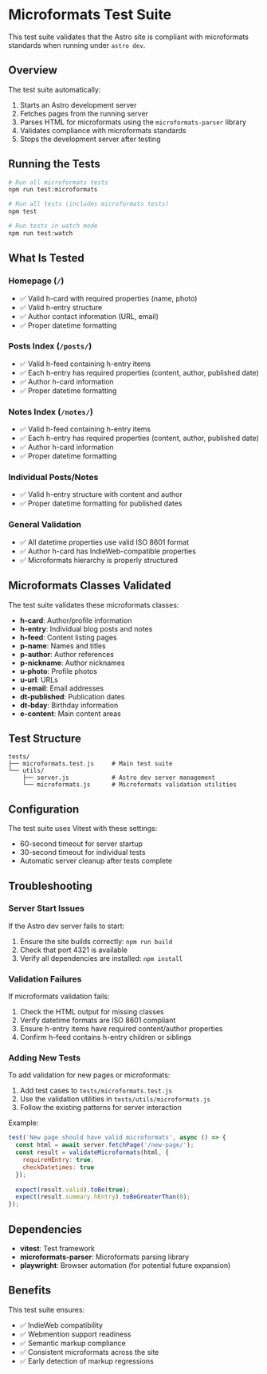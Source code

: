 # Microformats Test Suite

This test suite validates that the Astro site is compliant with microformats standards when running under `astro dev`.

## Overview

The test suite automatically:
1. Starts an Astro development server
2. Fetches pages from the running server
3. Parses HTML for microformats using the `microformats-parser` library
4. Validates compliance with microformats standards
5. Stops the development server after testing

## Running the Tests

```bash
# Run all microformats tests
npm run test:microformats

# Run all tests (includes microformats tests)
npm test

# Run tests in watch mode
npm run test:watch
```

## What Is Tested

### Homepage (`/`)
- ✅ Valid h-card with required properties (name, photo)
- ✅ Valid h-entry structure 
- ✅ Author contact information (URL, email)
- ✅ Proper datetime formatting

### Posts Index (`/posts/`)
- ✅ Valid h-feed containing h-entry items
- ✅ Each h-entry has required properties (content, author, published date)
- ✅ Author h-card information
- ✅ Proper datetime formatting

### Notes Index (`/notes/`)
- ✅ Valid h-feed containing h-entry items
- ✅ Each h-entry has required properties (content, author, published date)
- ✅ Author h-card information  
- ✅ Proper datetime formatting

### Individual Posts/Notes
- ✅ Valid h-entry structure with content and author
- ✅ Proper datetime formatting for published dates

### General Validation
- ✅ All datetime properties use valid ISO 8601 format
- ✅ Author h-card has IndieWeb-compatible properties
- ✅ Microformats hierarchy is properly structured

## Microformats Classes Validated

The test suite validates these microformats classes:

- **h-card**: Author/profile information
- **h-entry**: Individual blog posts and notes
- **h-feed**: Content listing pages
- **p-name**: Names and titles
- **p-author**: Author references
- **p-nickname**: Author nicknames
- **u-photo**: Profile photos
- **u-url**: URLs
- **u-email**: Email addresses
- **dt-published**: Publication dates
- **dt-bday**: Birthday information
- **e-content**: Main content areas

## Test Structure

```
tests/
├── microformats.test.js     # Main test suite
└── utils/
    ├── server.js            # Astro dev server management
    └── microformats.js      # Microformats validation utilities
```

## Configuration

The test suite uses Vitest with these settings:
- 60-second timeout for server startup
- 30-second timeout for individual tests
- Automatic server cleanup after tests complete

## Troubleshooting

### Server Start Issues
If the Astro dev server fails to start:
1. Ensure the site builds correctly: `npm run build`
2. Check that port 4321 is available
3. Verify all dependencies are installed: `npm install`

### Validation Failures
If microformats validation fails:
1. Check the HTML output for missing classes
2. Verify datetime formats are ISO 8601 compliant
3. Ensure h-entry items have required content/author properties
4. Confirm h-feed contains h-entry children or siblings

### Adding New Tests

To add validation for new pages or microformats:

1. Add test cases to `tests/microformats.test.js`
2. Use the validation utilities in `tests/utils/microformats.js`
3. Follow the existing patterns for server interaction

Example:
```javascript
test('New page should have valid microformats', async () => {
  const html = await server.fetchPage('/new-page/');
  const result = validateMicroformats(html, {
    requireHEntry: true,
    checkDatetimes: true
  });
  
  expect(result.valid).toBe(true);
  expect(result.summary.hEntry).toBeGreaterThan(0);
});
```

## Dependencies

- **vitest**: Test framework
- **microformats-parser**: Microformats parsing library
- **playwright**: Browser automation (for potential future expansion)

## Benefits

This test suite ensures:
- ✅ IndieWeb compatibility
- ✅ Webmention support readiness
- ✅ Semantic markup compliance
- ✅ Consistent microformats across the site
- ✅ Early detection of markup regressions